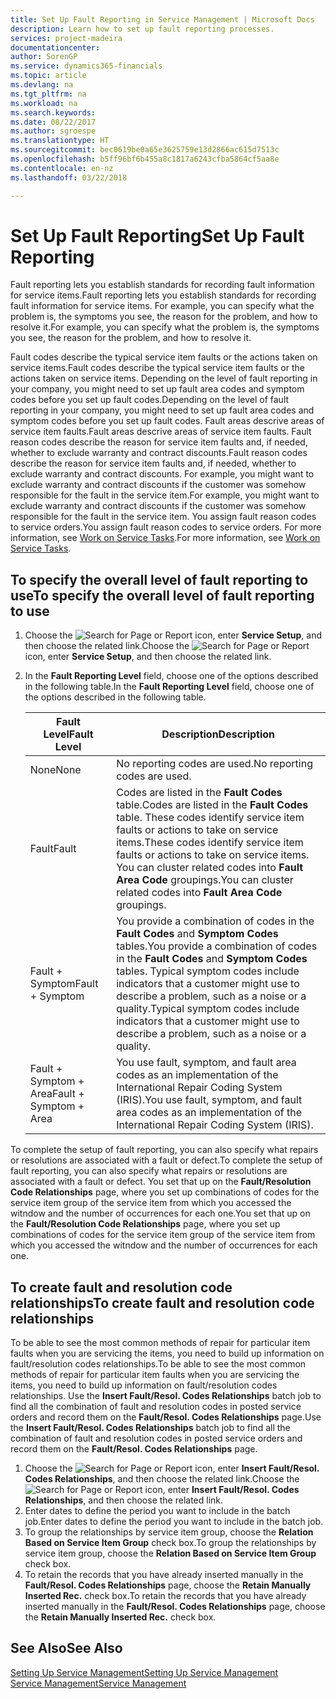```yaml
---
title: Set Up Fault Reporting in Service Management | Microsoft Docs
description: Learn how to set up fault reporting processes.
services: project-madeira
documentationcenter: 
author: SorenGP
ms.service: dynamics365-financials
ms.topic: article
ms.devlang: na
ms.tgt_pltfrm: na
ms.workload: na
ms.search.keywords: 
ms.date: 08/22/2017
ms.author: sgroespe
ms.translationtype: HT
ms.sourcegitcommit: bec0619be0a65e3625759e13d2866ac615d7513c
ms.openlocfilehash: b5ff96bf6b455a8c1817a6243cfba5864cf5aa8e
ms.contentlocale: en-nz
ms.lasthandoff: 03/22/2018

---
```


# <a name="set-up-fault-reporting"></a><span data-ttu-id="e1601-103">Set Up Fault Reporting</span><span class="sxs-lookup"><span data-stu-id="e1601-103">Set Up Fault Reporting</span></span>
<span data-ttu-id="e1601-104">Fault reporting lets you establish standards for recording fault information for service items.</span><span class="sxs-lookup"><span data-stu-id="e1601-104">Fault reporting lets you establish standards for recording fault information for service items.</span></span> <span data-ttu-id="e1601-105">For example, you can specify what the problem is, the symptoms you see, the reason for the problem, and how to resolve it.</span><span class="sxs-lookup"><span data-stu-id="e1601-105">For example, you can specify what the problem is, the symptoms you see, the reason for the problem, and how to resolve it.</span></span>  

<span data-ttu-id="e1601-106">Fault codes describe the typical service item faults or the actions taken on service items.</span><span class="sxs-lookup"><span data-stu-id="e1601-106">Fault codes describe the typical service item faults or the actions taken on service items.</span></span> <span data-ttu-id="e1601-107">Depending on the level of fault reporting in your company, you might need to set up fault area codes and symptom codes before you set up fault codes.</span><span class="sxs-lookup"><span data-stu-id="e1601-107">Depending on the level of fault reporting in your company, you might need to set up fault area codes and symptom codes before you set up fault codes.</span></span> <span data-ttu-id="e1601-108">Fault areas descrive areas of service item faults.</span><span class="sxs-lookup"><span data-stu-id="e1601-108">Fault areas descrive areas of service item faults.</span></span> <span data-ttu-id="e1601-109">Fault reason codes describe the reason for service item faults and, if needed, whether to exclude warranty and contract discounts.</span><span class="sxs-lookup"><span data-stu-id="e1601-109">Fault reason codes describe the reason for service item faults and, if needed, whether to exclude warranty and contract discounts.</span></span> <span data-ttu-id="e1601-110">For example, you might want to exclude warranty and contract discounts if the customer was somehow responsible for the fault in the service item.</span><span class="sxs-lookup"><span data-stu-id="e1601-110">For example, you might want to exclude warranty and contract discounts if the customer was somehow responsible for the fault in the service item.</span></span> <span data-ttu-id="e1601-111">You assign fault reason codes to service orders.</span><span class="sxs-lookup"><span data-stu-id="e1601-111">You assign fault reason codes to service orders.</span></span> <span data-ttu-id="e1601-112">For more information, see [Work on Service Tasks](service-how-to-work-on-service-tasks.md).</span><span class="sxs-lookup"><span data-stu-id="e1601-112">For more information, see [Work on Service Tasks](service-how-to-work-on-service-tasks.md).</span></span>  

## <a name="to-specify-the-overall-level-of-fault-reporting-to-use"></a><span data-ttu-id="e1601-113">To specify the overall level of fault reporting to use</span><span class="sxs-lookup"><span data-stu-id="e1601-113">To specify the overall level of fault reporting to use</span></span>
1. <span data-ttu-id="e1601-114">Choose the ![Search for Page or Report](media/ui-search/search_small.png "Search for Page or Report icon") icon, enter **Service Setup**, and then choose the related link.</span><span class="sxs-lookup"><span data-stu-id="e1601-114">Choose the ![Search for Page or Report](media/ui-search/search_small.png "Search for Page or Report icon") icon, enter **Service Setup**, and then choose the related link.</span></span> 
2. <span data-ttu-id="e1601-115">In the **Fault Reporting Level** field, choose one of the options described in the following table.</span><span class="sxs-lookup"><span data-stu-id="e1601-115">In the **Fault Reporting Level** field, choose one of the options described in the following table.</span></span>  
  
    |<span data-ttu-id="e1601-116">**Fault Level**</span><span class="sxs-lookup"><span data-stu-id="e1601-116">**Fault Level**</span></span>|<span data-ttu-id="e1601-117">**Description**</span><span class="sxs-lookup"><span data-stu-id="e1601-117">**Description**</span></span>|  
    |------------|-------------|  
    |<span data-ttu-id="e1601-118">None</span><span class="sxs-lookup"><span data-stu-id="e1601-118">None</span></span> | <span data-ttu-id="e1601-119">No reporting codes are used.</span><span class="sxs-lookup"><span data-stu-id="e1601-119">No reporting codes are used.</span></span>|  
    |<span data-ttu-id="e1601-120">Fault</span><span class="sxs-lookup"><span data-stu-id="e1601-120">Fault</span></span> | <span data-ttu-id="e1601-121">Codes are listed in the **Fault Codes** table.</span><span class="sxs-lookup"><span data-stu-id="e1601-121">Codes are listed in the **Fault Codes** table.</span></span> <span data-ttu-id="e1601-122">These codes identify service item faults or actions to take on service items.</span><span class="sxs-lookup"><span data-stu-id="e1601-122">These codes identify service item faults or actions to take on service items.</span></span> <span data-ttu-id="e1601-123">You can cluster related codes into **Fault Area Code** groupings.</span><span class="sxs-lookup"><span data-stu-id="e1601-123">You can cluster related codes into **Fault Area Code** groupings.</span></span>|  
    |<span data-ttu-id="e1601-124">Fault + Symptom</span><span class="sxs-lookup"><span data-stu-id="e1601-124">Fault + Symptom</span></span> | <span data-ttu-id="e1601-125">You provide a combination of codes in the **Fault Codes** and **Symptom Codes** tables.</span><span class="sxs-lookup"><span data-stu-id="e1601-125">You provide a combination of codes in the **Fault Codes** and **Symptom Codes** tables.</span></span> <span data-ttu-id="e1601-126">Typical symptom codes include indicators that a customer might use to describe a problem, such as a noise or a quality.</span><span class="sxs-lookup"><span data-stu-id="e1601-126">Typical symptom codes include indicators that a customer might use to describe a problem, such as a noise or a quality.</span></span>|  
    |<span data-ttu-id="e1601-127">Fault + Symptom + Area</span><span class="sxs-lookup"><span data-stu-id="e1601-127">Fault + Symptom + Area</span></span> | <span data-ttu-id="e1601-128">You use fault, symptom, and fault area codes as an implementation of the International Repair Coding System (IRIS).</span><span class="sxs-lookup"><span data-stu-id="e1601-128">You use fault, symptom, and fault area codes as an implementation of the International Repair Coding System (IRIS).</span></span>|  
  
<span data-ttu-id="e1601-129">To complete the setup of fault reporting, you can also specify what repairs or resolutions are associated with a fault or defect.</span><span class="sxs-lookup"><span data-stu-id="e1601-129">To complete the setup of fault reporting, you can also specify what repairs or resolutions are associated with a fault or defect.</span></span> <span data-ttu-id="e1601-130">You set that up on the **Fault/Resolution Code Relationships** page, where you set up combinations of codes for the service item group of the service item from which you accessed the witndow and the number of occurrences for each one.</span><span class="sxs-lookup"><span data-stu-id="e1601-130">You set that up on the **Fault/Resolution Code Relationships** page, where you set up combinations of codes for the service item group of the service item from which you accessed the witndow and the number of occurrences for each one.</span></span>

## <a name="to-create-fault-and-resolution-code-relationships"></a><span data-ttu-id="e1601-131">To create fault and resolution code relationships</span><span class="sxs-lookup"><span data-stu-id="e1601-131">To create fault and resolution code relationships</span></span>
<!--this needs to go in a working with topic-->
<span data-ttu-id="e1601-132">To be able to see the most common methods of repair for particular item faults when you are servicing the items, you need to build up information on fault/resolution codes relationships.</span><span class="sxs-lookup"><span data-stu-id="e1601-132">To be able to see the most common methods of repair for particular item faults when you are servicing the items, you need to build up information on fault/resolution codes relationships.</span></span> <span data-ttu-id="e1601-133">Use the **Insert Fault/Resol. Codes Relationships** batch job to find all the combination of fault and resolution codes in posted service orders and record them on the **Fault/Resol. Codes Relationships** page.</span><span class="sxs-lookup"><span data-stu-id="e1601-133">Use the **Insert Fault/Resol. Codes Relationships** batch job to find all the combination of fault and resolution codes in posted service orders and record them on the **Fault/Resol. Codes Relationships** page.</span></span> 
  
1. <span data-ttu-id="e1601-134">Choose the ![Search for Page or Report](media/ui-search/search_small.png "Search for Page or Report icon") icon, enter **Insert Fault/Resol. Codes Relationships**, and then choose the related link.</span><span class="sxs-lookup"><span data-stu-id="e1601-134">Choose the ![Search for Page or Report](media/ui-search/search_small.png "Search for Page or Report icon") icon, enter **Insert Fault/Resol. Codes Relationships**, and then choose the related link.</span></span>  
2. <span data-ttu-id="e1601-135">Enter dates to define the period you want to include in the batch job.</span><span class="sxs-lookup"><span data-stu-id="e1601-135">Enter dates to define the period you want to include in the batch job.</span></span>  
3. <span data-ttu-id="e1601-136">To group the relationships by service item group, choose the **Relation Based on Service Item Group** check box.</span><span class="sxs-lookup"><span data-stu-id="e1601-136">To group the relationships by service item group, choose the **Relation Based on Service Item Group** check box.</span></span>  
4. <span data-ttu-id="e1601-137">To retain the records that you have already inserted manually in the **Fault/Resol. Codes Relationships** page, choose the **Retain Manually Inserted Rec.** check box.</span><span class="sxs-lookup"><span data-stu-id="e1601-137">To retain the records that you have already inserted manually in the **Fault/Resol. Codes Relationships** page, choose the **Retain Manually Inserted Rec.** check box.</span></span>  

## <a name="see-also"></a><span data-ttu-id="e1601-138">See Also</span><span class="sxs-lookup"><span data-stu-id="e1601-138">See Also</span></span>
[<span data-ttu-id="e1601-139">Setting Up Service Management</span><span class="sxs-lookup"><span data-stu-id="e1601-139">Setting Up Service Management</span></span>](service-setup-service.md)  
[<span data-ttu-id="e1601-140">Service Management</span><span class="sxs-lookup"><span data-stu-id="e1601-140">Service Management</span></span>](service-service.md)  

